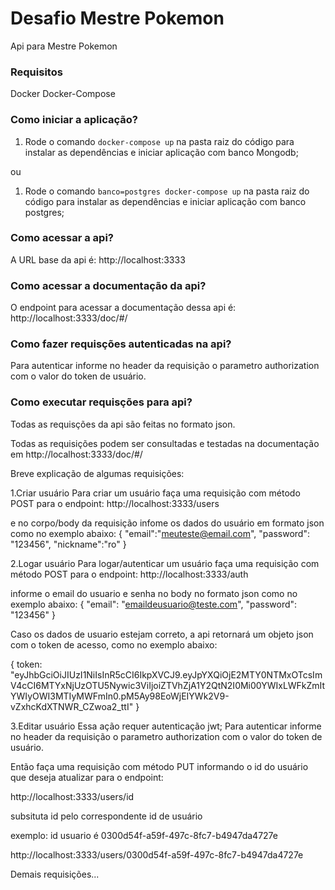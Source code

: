 # Desafio Mestre Pokemon
Api para Mestre Pokemon

### Requisitos
Docker
Docker-Compose

### Como iniciar a aplicação?

1. Rode o comando `docker-compose up` na pasta raiz do código para instalar as dependências e iniciar aplicação com banco Mongodb;

ou 
1. Rode o comando `banco=postgres docker-compose up` na pasta raiz do código para instalar as dependências e iniciar aplicação com banco postgres;


### Como acessar a api?

A URL base da api é:
http://localhost:3333


### Como acessar a documentação da api?

O endpoint para acessar a documentação dessa api é:
http://localhost:3333/doc/#/

### Como fazer requisções autenticadas na api?

Para autenticar informe no header da requisição o parametro authorization com o valor do token de usuário.


### Como executar requisções para api?

Todas as requisções da api são feitas no formato json.

Todas as requisições podem ser consultadas e testadas na documentação em http://localhost:3333/doc/#/

Breve explicação de algumas requisições:

1.Criar usuário
Para criar um usuário faça uma requisição com método POST para o endpoint:
http://localhost:3333/users

e no corpo/body da requisição infome os dados do usuário em formato json como no exemplo abaixo:
{
  "email":"meuteste@email.com",
  "password": "123456",
  "nickname":"ro" 
}

2.Logar usuário
Para logar/autenticar um usuário faça uma requisição com método POST para o endpoint:
http://localhost:3333/auth

informe o email do usuario e senha no body no formato json como no exemplo abaixo:
{
  "email": "emaildeusuario@teste.com",
  "password": "123456"
}

Caso os dados de usuario estejam correto, a api retornará um objeto json com o token de acesso, como no exemplo abaixo:

{ 
    token: "eyJhbGciOiJIUzI1NiIsInR5cCI6IkpXVCJ9.eyJpYXQiOjE2MTY0NTMxOTcsImV4cCI6MTYxNjUzOTU5Nywic3ViIjoiZTVhZjA1Y2QtN2I0Mi00YWIxLWFkZmItYWIyOWI3MTIyMWFmIn0.pM5Ay98EoWjEIYWk2V9-vZxhcKdXTNWR_CZwoa2_ttI"
}

3.Editar usuário
Essa ação requer autenticação jwt;
Para autenticar informe no header da requisição o parametro authorization com o valor do token de usuário.


Então faça uma requisição com método PUT informando o id do usuário que deseja atualizar para o endpoint:

http://localhost:3333/users/id

subsituta id pelo correspondente id de usuário

exemplo:
id usuario é 0300d54f-a59f-497c-8fc7-b4947da4727e

http://localhost:3333/users/0300d54f-a59f-497c-8fc7-b4947da4727e


Demais requisições...






